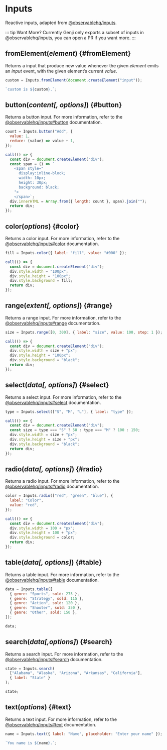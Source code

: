 # Inputs

Reactive inputs, adapted from [@observablehq/inputs](https://github.com/observablehq/inputs).

::: tip Want More?
Currently Genji only exports a subset of inputs in @observablehq/inputs, you can open a PR if you want more.
:::

## fromElement(_element_) {#fromElement}

Returns a input that produce new value whenever the given _element_ emits an _input_ event, with the given element’s current _value_.

```js eval
custom = Inputs.fromElement(document.createElement("input"));
```

```js eval
`custom is ${custom}.`;
```

## button(_content[, options]_) {#button}

Returns a button input. For more information, refer to the [@observablehq/inputs#button](https://github.com/observablehq/inputs?tab=readme-ov-file#button) documentation.

```js eval
count = Inputs.button("Add", {
  value: 1,
  reduce: (value) => value + 1,
});
```

```js eval
call(() => {
  const div = document.createElement("div");
  const span = () => `
    <span style="
      display:inline-block;
      width: 10px;
      height: 30px;
      background: black;
    ">
    </span>`;
  div.innerHTML = Array.from({ length: count }, span).join("");
  return div;
});
```

## color(_options_) {#color}

Returns a color input. For more information, refer to the [@observablehq/inputs#color](https://github.com/observablehq/inputs?tab=readme-ov-file#inputscoloroptions) documentation.

```js eval
fill = Inputs.color({ label: "fill", value: "#000" });
```

```js eval
call(() => {
  const div = document.createElement("div");
  div.style.width = "100px";
  div.style.height = "100px";
  div.style.background = fill;
  return div;
});
```

## range(_extent[, options]_) {#range}

Returns a range input. For more information, refer to the [@observablehq/inputs#range](https://github.com/observablehq/inputs?tab=readme-ov-file#range) documentation.

```js eval
size = Inputs.range([0, 300], { label: "size", value: 100, step: 1 });
```

```js eval
call(() => {
  const div = document.createElement("div");
  div.style.width = size + "px";
  div.style.height = "100px";
  div.style.background = "black";
  return div;
});
```

## select(_data[, options]_) {#select}

Returns a select input. For more information, refer to the [@observablehq/inputs#select](https://github.com/observablehq/inputs?tab=readme-ov-file#select) documentation.

```js eval
type = Inputs.select(["S", "M", "L"], { label: "type" });
```

```js eval
call(() => {
  const div = document.createElement("div");
  const size = type === "S" ? 50 : type === "M" ? 100 : 150;
  div.style.width = size + "px";
  div.style.height = size + "px";
  div.style.background = "black";
  return div;
});
```

## radio(_data[, options]_) {#radio}

Returns a radio input. For more information, refer to the [@observablehq/inputs#radio](https://github.com/observablehq/inputs?tab=readme-ov-file#radio) documentation.

```js eval
color = Inputs.radio(["red", "green", "blue"], {
  label: "Color",
  value: "red",
});
```

```js eval
call(() => {
  const div = document.createElement("div");
  div.style.width = 100 + "px";
  div.style.height = 100 + "px";
  div.style.background = color;
  return div;
});
```

## table(_data[, options]_) {#table}

Returns a table input. For more information, refer to the [@observablehq/inputs#table](https://github.com/observablehq/inputs?tab=readme-ov-file#table) documentation.

```js eval
data = Inputs.table([
  { genre: "Sports", sold: 275 },
  { genre: "Strategy", sold: 115 },
  { genre: "Action", sold: 120 },
  { genre: "Shooter", sold: 350 },
  { genre: "Other", sold: 150 },
]);
```

```js eval
data;
```

## search(_data[,options]_) {#search}

Returns a search input. For more information, refer to the [@observablehq/inputs#search](https://github.com/observablehq/inputs?tab=readme-ov-file#search) documentation.

```js eval
state = Inputs.search(
  ["Alabama", "Alaska", "Arizona", "Arkansas", "California"],
  { label: "State" }
);
```

```js eval
state;
```

## text(_options_) {#text}

Returns a text input. For more information, refer to the [@observablehq/inputs#text](https://github.com/observablehq/inputs?tab=readme-ov-file#text) documentation.

```js eval
name = Inputs.text({ label: "Name", placeholder: "Enter your name" });
```

```js eval
`You name is ${name}.`;
```

